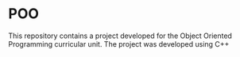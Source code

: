 # POO
This repository contains a project developed for the Object Oriented Programming curricular unit. The project was developed using C++
